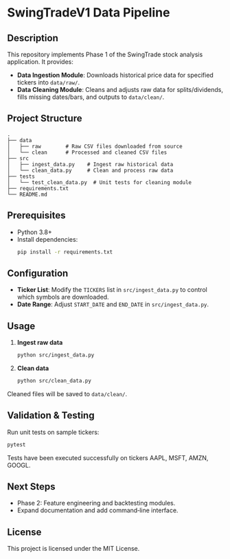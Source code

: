# SwingTradeV1 Data Pipeline

## Description

This repository implements Phase 1 of the SwingTrade stock analysis application. It provides:

- **Data Ingestion Module**: Downloads historical price data for specified tickers into `data/raw/`.
- **Data Cleaning Module**: Cleans and adjusts raw data for splits/dividends, fills missing dates/bars, and outputs to `data/clean/`.

## Project Structure

```
.
├── data
│   ├── raw        # Raw CSV files downloaded from source
│   └── clean      # Processed and cleaned CSV files
├── src
│   ├── ingest_data.py    # Ingest raw historical data
│   └── clean_data.py     # Clean and process raw data
├── tests
│   └── test_clean_data.py  # Unit tests for cleaning module
├── requirements.txt
└── README.md
```

## Prerequisites

- Python 3.8+
- Install dependencies:
  ```bash
  pip install -r requirements.txt
  ```

## Configuration

- **Ticker List**: Modify the `TICKERS` list in `src/ingest_data.py` to control which symbols are downloaded.
- **Date Range**: Adjust `START_DATE` and `END_DATE` in `src/ingest_data.py`.

## Usage

1. **Ingest raw data**  
   ```bash
   python src/ingest_data.py
   ```
2. **Clean data**  
   ```bash
   python src/clean_data.py
   ```

Cleaned files will be saved to `data/clean/`.

## Validation & Testing

Run unit tests on sample tickers:
```bash
pytest
```
Tests have been executed successfully on tickers AAPL, MSFT, AMZN, GOOGL.

## Next Steps

- Phase 2: Feature engineering and backtesting modules.
- Expand documentation and add command‑line interface.

## License

This project is licensed under the MIT License.

